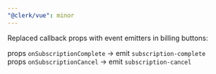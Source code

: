 ```yaml
---
"@clerk/vue": minor
---
```


Replaced callback props with event emitters in billing buttons:

props `onSubscriptionComplete` → emit `subscription-complete`  
props `onSubscriptionCancel`   → emit `subscription-cancel`

